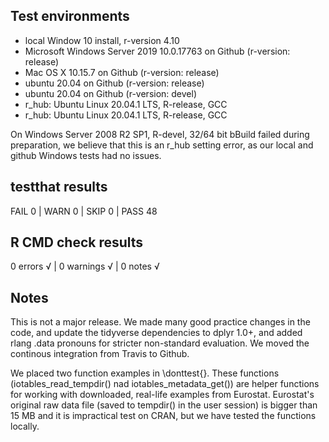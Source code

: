 ## Test environments
* local Window 10 install, r-version 4.10
* Microsoft Windows Server 2019 10.0.17763 on Github (r-version: release)
* Mac OS X 10.15.7 on Github (r-version: release)
* ubuntu 20.04 on Github (r-version: release)
* ubuntu 20.04 on Github (r-version: devel)
* r_hub: Ubuntu Linux 20.04.1 LTS, R-release, GCC
* r_hub: Ubuntu Linux 20.04.1 LTS, R-release, GCC

On Windows Server 2008 R2 SP1, R-devel, 32/64 bit bBuild failed during preparation, we believe that this is an r_hub setting error, as our local and github Windows tests had no issues.

## testthat results
FAIL 0 | WARN 0 | SKIP 0 | PASS 48 

## R CMD check results
0 errors √ | 0 warnings √ | 0 notes √

## Notes
This is not a major release.  We made many good practice changes in the code, and update the tidyverse dependencies to dplyr 1.0+, and added rlang .data pronouns for stricter non-standard evaluation. We moved the continous integration from Travis to Github.

We placed two function examples in \donttest{}. These functions (iotables_read_tempdir() nad iotables_metadata_get()) are helper functions for working with downloaded, real-life examples from Eurostat.  Eurostat's original raw data file (saved to tempdir() in the user session) is bigger than 15 MB and it is impractical test on CRAN, but we have tested the functions locally. 